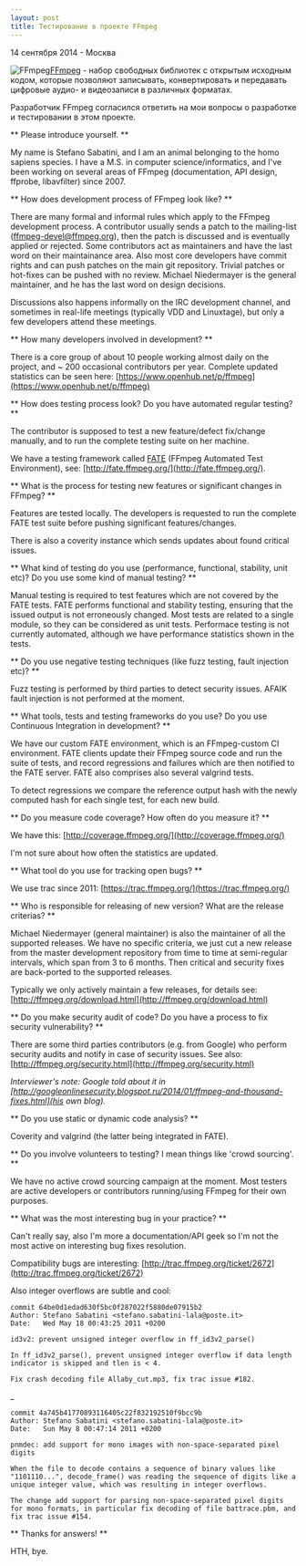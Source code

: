 ```yaml
---
layout: post
title: Тестирование в проекте FFmpeg
---
```


<p class="meta">14 сентября 2014 - Москва</p>

<!--
http://samples.mplayerhq.hu
FATE http://www.opennet.ru/opennews/art.shtml?num=38832
https://github.com/vivienschilis/ffmpeg/blob/master/doc/fate.txt
http://cybersip.googlecode.com/git/ffmpeg/doc/fate.html
-->

<img src="http://blog.bronevichok.ru/images/logo-ffmpeg.png" alt="FFmpeg" style="float:left">

[FFmpeg](https://www.ffmpeg.org) - набор свободных библиотек
с открытым исходным кодом, которые позволяют записывать,
конвертировать и передавать цифровые аудио- и видеозаписи в различных форматах.

Разработчик FFmpeg согласился ответить на мои вопросы
о разработке и тестировании в этом проекте.

** Please introduce yourself. **

My name is Stefano Sabatini, and I am an animal belonging to the homo
sapiens species. I have a M.S. in computer science/informatics, and
I've been working on several areas of FFmpeg (documentation, API
design, ffprobe, libavfilter) since 2007.

** How does development process of FFmpeg look like? **

There are many formal and informal rules which apply to the FFmpeg
development process. A contributor usually sends a patch to the
mailing-list (<ffmpeg-devel@ffmpeg.org>), then the patch is discussed
and is eventually applied or rejected. Some contributors act as
maintainers and have the last word on their maintainance area. Also
most core developers have commit rights and can push patches on the
main git repository. Trivial patches or hot-fixes can be pushed with
no review. Michael Niedermayer is the general maintainer, and he has
the last word on design decisions.

Discussions also happens informally on the IRC development channel,
and sometimes in real-life meetings (typically VDD and Linuxtage), but
only a few developers attend these meetings.

** How many developers involved in development? **

There is a core group of about 10 people working almost daily on the
project, and ~ 200 occasional contributors per year. Complete
updated statistics can be seen here:
[https://www.openhub.net/p/ffmpeg](https://www.openhub.net/p/ffmpeg)

** How does testing process look? Do you have automated regular testing? **

The contributor is supposed to test a new feature/defect fix/change
manually, and to run the complete testing suite on her machine.

We have a testing framework called [FATE](https://www.ffmpeg.org/fate.html)
(FFmpeg Automated Test Environment), see: [http://fate.ffmpeg.org/](http://fate.ffmpeg.org/).

** What is the process for testing new features or significant changes in FFmpeg? **

Features are tested locally. The developers is requested to run the
complete FATE test suite before pushing significant features/changes.

There is also a coverity instance which sends updates about found
critical issues.

** What kind of testing do you use (performance, functional, stability, unit etc)?
Do you use some kind of manual testing? **

Manual testing is required to test features which are not covered by
the FATE tests. FATE performs functional and stability testing,
ensuring that the issued output is not erroneously changed. Most tests
are related to a single module, so they can be considered as unit
tests. Performace testing is not currently automated, although we have
performance statistics shown in the tests.

** Do you use negative testing techniques (like fuzz testing, fault injection etc)? **

Fuzz testing is performed by third parties to detect security
issues. AFAIK fault injection is not performed at the moment.

** What tools, tests and testing frameworks do you use? Do you use
Continuous Integration in development? **

We have our custom FATE environment, which is an FFmpeg-custom CI
environment. FATE clients update their FFmpeg source code and run the
suite of tests, and record regressions and failures which are then
notified to the FATE server. FATE also comprises also several valgrind
tests.

To detect regressions we compare the reference output hash with the
newly computed hash for each single test, for each new build.

** Do you measure code coverage? How often do you measure it? **

We have this: [http://coverage.ffmpeg.org/](http://coverage.ffmpeg.org/)

I'm not sure about how often the statistics are updated.

** What tool do you use for tracking open bugs? **

We use trac since 2011:
[https://trac.ffmpeg.org/](https://trac.ffmpeg.org/)

** Who is responsible for releasing of new version?
What are the release criterias? **

Michael Niedermayer (general maintainer) is also the maintainer of all
the supported releases. We have no specific criteria, we just cut a
new release from the master development repository from time to time
at semi-regular intervals, which span from 3 to 6 months. Then
critical and security fixes are back-ported to the supported releases.

Typically we only actively maintain a few releases, for details see:
[http://ffmpeg.org/download.html](http://ffmpeg.org/download.html)

** Do you make security audit of code? Do you have a process to fix
security vulnerability? **

There are some third parties contributors (e.g. from Google) who
perform security audits and notify in case of security issues.
See also: [http://ffmpeg.org/security.html](http://ffmpeg.org/security.html)

*Interviewer's note: Google told about it in
[http://googleonlinesecurity.blogspot.ru/2014/01/ffmpeg-and-thousand-fixes.html](his own blog).*

** Do you use static or dynamic code analysis? **

Coverity and valgrind (the latter being integrated in FATE).

** Do you involve volunteers to testing? I mean things like 'crowd sourcing'. **

We have no active crowd sourcing campaign at the moment. Most testers
are active developers or contributors running/using FFmpeg for their
own purposes.

** What was the most interesting bug in your practice? **

Can't really say, also I'm more a documentation/API geek so I'm not
the most active on interesting bug fixes resolution.

Compatibility bugs are interesting:
[http://trac.ffmpeg.org/ticket/2672](http://trac.ffmpeg.org/ticket/2672)

Also integer overflows are subtle and cool:

    commit 64be0d1edad630f5bc0f287022f5880de07915b2
    Author: Stefano Sabatini <stefano.sabatini-lala@poste.it>
    Date:   Wed May 18 00:43:25 2011 +0200

    id3v2: prevent unsigned integer overflow in ff_id3v2_parse()

    In ff_id3v2_parse(), prevent unsigned integer overflow if data length
    indicator is skipped and tlen is < 4.

    Fix crash decoding file Allaby_cut.mp3, fix trac issue #182.

_

    commit 4a745b41770893116405c22f832192510f9bcc9b
    Author: Stefano Sabatini <stefano.sabatini-lala@poste.it>
    Date:   Sun May 8 00:47:14 2011 +0200

    pnmdec: add support for mono images with non-space-separated pixel digits

    When the file to decode contains a sequence of binary values like
    "1101110...", decode_frame() was reading the sequence of digits like a
    unique integer value, which was resulting in integer overflows.

    The change add support for parsing non-space-separated pixel digits
    for mono formats, in particular fix decoding of file battrace.pbm, and
    fix trac issue #154.

** Thanks for answers! **

HTH, bye.
